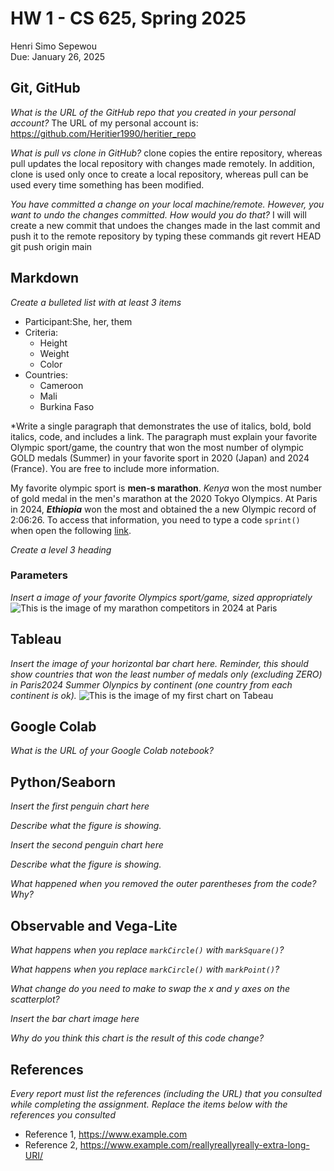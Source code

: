# HW 1 - CS 625, Spring 2025

Henri Simo Sepewou  
Due: January 26, 2025

## Git, GitHub

*What is the URL of the GitHub repo that you created in your personal account?*
   The URL of my personal account is: https://github.com/Heritier1990/heritier_repo
   
*What is pull vs clone in GitHub?*
clone copies the entire repository, whereas pull updates the local repository with changes made remotely. In addition, clone is used only once to create a local repository, whereas pull can be used every time something has been modified.  

*You have committed a change on your local machine/remote. However, you want to undo the changes committed. How would you do that?*
I will will create a new commit that undoes the changes made in the last commit and push it to the remote repository by typing these commands git revert HEAD
git push origin main

## Markdown
*Create a bulleted list with at least 3 items*
- Participant:She, her, them
- Criteria:
    - Height
    - Weight
    - Color
- Countries:
    - Cameroon
    - Mali
    - Burkina Faso

*Write a single paragraph that demonstrates the use of italics, bold, bold italics, code, and includes a link. The paragraph must explain your favorite Olympic sport/game, the country that won the most number of olympic GOLD medals (Summer) in your favorite sport in 2020 (Japan) and 2024 (France). You are free to include more information.

My favorite olympic sport is **men-s marathon**. _Kenya_ won the most number of gold medal in the men's marathon at the 2020 Tokyo Olympics. At Paris in 2024, ***Ethiopia*** won the most and obtained the  a new Olympic record of 2:06:26. To access that information, you need to type a code `sprint() ` when open the following [link](https://www.olympics.com/en/news/paris-2024-all-results-as-ethiopia-tola-tamirat-takes-marathon-gold-with-olympic-record).

*Create a level 3 heading*
### Parameters

*Insert a image of your favorite Olympics sport/game, sized appropriately*
![This is the image of my marathon competitors in 2024 at Paris](https://github.com/odu-cs625-datavis/public-Spring25-aveerasa/commit/441ac9ab4780f993ab98ad95d0ee763c842635be)

## Tableau

*Insert the image of your horizontal bar chart here. Reminder, this should show countries that won the least number of medals only (excluding ZERO) in Paris2024 Summer Olynpics by continent (one country from each continent is ok).*
![This is the image of my first chart on Tabeau](https://github.com/odu-cs625-datavis/public-Spring25-aveerasa/commit/6caef37058b5a959cbeb029131b1fde0c137b946)

## Google Colab

*What is the URL of your Google Colab notebook?*

## Python/Seaborn

*Insert the first penguin chart here*

*Describe what the figure is showing.*

*Insert the second penguin chart here*

*Describe what the figure is showing.*

*What happened when you removed the outer parentheses from the code? Why?*

## Observable and Vega-Lite

*What happens when you replace `markCircle()` with `markSquare()`?*

*What happens when you replace `markCircle()` with `markPoint()`?*

*What change do you need to make to swap the x and y axes on the scatterplot?*

*Insert the bar chart image here*

*Why do you think this chart is the result of this code change?*

## References

*Every report must list the references (including the URL) that you consulted while completing the assignment. Replace the items below with the references you consulted*

* Reference 1, <https://www.example.com>
* Reference 2, <https://www.example.com/reallyreallyreally-extra-long-URI/>
